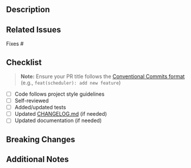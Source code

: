 ## Description

<!-- What does this PR do and why? -->

## Related Issues

Fixes #

## Checklist

> **Note:** Ensure your PR title follows the [Conventional Commits format](../CONTRIBUTING.md#pr-title-guidelines) (e.g., `feat(scheduler): add new feature`)

- [ ] Code follows project style guidelines
- [ ] Self-reviewed
- [ ] Added/updated tests
- [ ] Updated [CHANGELOG.md](/CHANGELOG.md) (if needed)
- [ ] Updated documentation (if needed)

## Breaking Changes

<!-- If yes, describe what changes and how to migrate -->

## Additional Notes

<!-- Screenshots, performance/security considerations, reviewer guidance, etc. -->
